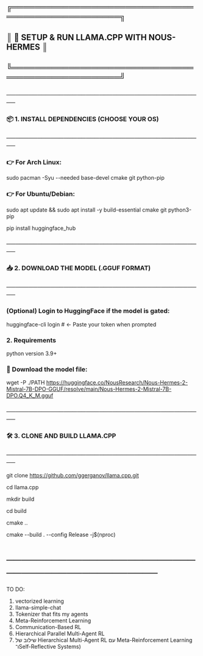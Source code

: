 ## ╔════════════════════════════════════════════════════╗



## ║        🚀 SETUP & RUN LLAMA.CPP WITH NOUS-HERMES  ║


## ╚════════════════════════════════════════════════════╝




### ─────────────────────────────────────────────


### 📦 1. INSTALL DEPENDENCIES (CHOOSE YOUR OS)


### ─────────────────────────────────────────────




### 👉 For Arch Linux:

sudo pacman -Syu --needed base-devel cmake git python-pip




### 👉 For Ubuntu/Debian:

sudo apt update && sudo apt install -y build-essential cmake git python3-pip

pip install huggingface_hub




### ─────────────────────────────────────────────


### 📥 2. DOWNLOAD THE MODEL (.GGUF FORMAT)


### ─────────────────────────────────────────────




### (Optional) Login to HuggingFace if the model is gated:


huggingface-cli login   # ← Paste your token when prompted


###  2. Requirements
python version 3.9+




### 📄 Download the model file:

wget -P ./PATH https://huggingface.co/NousResearch/Nous-Hermes-2-Mistral-7B-DPO-GGUF/resolve/main/Nous-Hermes-2-Mistral-7B-DPO.Q4_K_M.gguf

### ─────────────────────────────────────────────


### 🛠️ 3. CLONE AND BUILD LLAMA.CPP


### ─────────────────────────────────────────────

git clone https://github.com/ggerganov/llama.cpp.git  


cd llama.cpp  


mkdir build  


cd build  


cmake ..  


cmake --build . --config Release -j$(nproc)  

# ─────────────────────────────────────────────

TO DO:

 1. vectorized learning
 2. llama-simple-chat
 3. Tokenizer that fits my agents
 4. Meta-Reinforcement Learning
 5. Communication-Based RL
 6. Hierarchical Parallel Multi-Agent RL
 7. שילוב של Hierarchical Multi-Agent RL עם Meta-Reinforcement Learning ו־Self-Reflective Systems)

